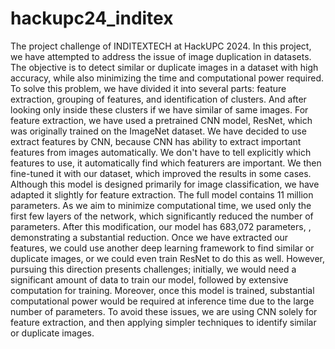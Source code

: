 # hackupc24_inditex
The project challenge of INDITEXTECH at HackUPC 2024.
In this project, we have attempted to address the issue of image duplication in datasets. The objective is to detect similar or duplicate images in a dataset with high accuracy, while also minimizing the time and computational power required. To solve this problem, we have divided it into several parts: feature extraction, grouping of features, and identification of clusters. And after looking only inside these clusters if we have similar of same images.
For feature extraction, we have used a pretrained CNN model, ResNet, which was originally trained on the ImageNet dataset. We have decided to use extract features by CNN, because CNN has ability to extract important features from images automatically. We don't have to tell explicitly which features to use, it automatically find which featurers are important. We then fine-tuned it with our dataset, which improved the results in some cases. Although this model is designed primarily for image classification, we have adapted it slightly for feature extraction. The full model contains 11 million parameters. As we aim to minimize computational time, we used only the first few layers of the network, which significantly reduced the number of parameters. After this modification, our model has 683,072 parameters, , demonstrating a substantial reduction.
Once we have extracted our features, we could use another deep learning framework to find similar or duplicate images, or we could even train ResNet to do this as well. However, pursuing this direction presents challenges; initially, we would need a significant amount of data to train our model, followed by extensive computation for training. Moreover, once this model is trained, substantial computational power would be required at inference time due to the large number of parameters. To avoid these issues, we are using CNN solely for feature extraction, and then applying simpler techniques to identify similar or duplicate images.
